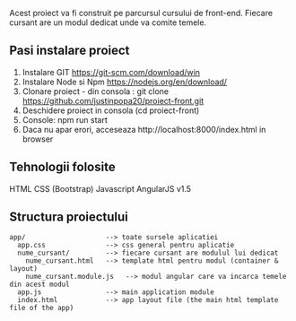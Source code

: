 Acest proiect va fi construit pe parcursul cursului de front-end. Fiecare cursant are un modul dedicat unde va comite temele.

## Pasi instalare proiect

1. Instalare GIT https://git-scm.com/download/win
2. Instalare Node si Npm https://nodejs.org/en/download/
2. Clonare proiect - din consola : git clone https://github.com/justinpopa20/proiect-front.git
3. Deschidere proiect in consola (cd proiect-front)
4. Console: npm run start
5. Daca nu apar erori, acceseaza http://localhost:8000/index.html in browser

## Tehnologii folosite
HTML
CSS (Bootstrap)
Javascript
AngularJS v1.5

## Structura proiectului

```
app/                    --> toate sursele aplicatiei
  app.css               --> css general pentru aplicatie
  nume_cursant/         --> fiecare cursant are modulul lui dedicat
    nume_cursant.html   --> template html pentru modul (container & layout)
    nume_cursant.module.js   --> modul angular care va incarca temele din acest modul
  app.js                --> main application module
  index.html            --> app layout file (the main html template file of the app)

